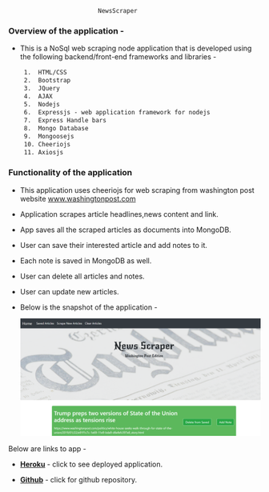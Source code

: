                              NewsScraper


### Overview of the application -
* This is a NoSql web scraping node application that is developed using the following backend/front-end frameworks and libraries -

       1.  HTML/CSS
       2.  Bootstrap 
       3.  JQuery 
       4.  AJAX 
       5.  Nodejs 
       6.  Expressjs - web application framework for nodejs
       7.  Express Handle bars
       8.  Mongo Database
       9.  Mongoosejs
       10. Cheeriojs
       11. Axiosjs
   
       
### Functionality of the application
* This application uses cheeriojs for web scraping from washington post website www.washingtonpost.com
* Application scrapes article headlines,news content and link.
* App saves all the scraped articles as documents into MongoDB.
* User can save their interested article and add notes to it.
* Each note is saved in MongoDB as well.
* User can delete all articles and notes.
* User can update new articles.


* Below is the snapshot of the application -


  ![newsscraper](https://raw.githubusercontent.com/saranyamohandas/NewsScraper/master/public/assets/images/newspaperUI.png)


Below are links to app -

 - __[Heroku](https://quiet-thicket-66044.herokuapp.com/)__ -  click to see deployed application.

- __[Github](https://github.com/saranyamohandas/NewsScraper.git)__ - click for github repository.
